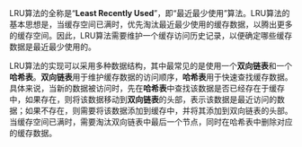 

LRU算法的全称是“**Least Recently Used**”，即“最近最少使用”算法。LRU算法的基本思想是，当缓存空间已满时，优先淘汰最近最少使用的缓存数据，以腾出更多的缓存空间。因此，LRU算法需要维护一个缓存访问历史记录，以便确定哪些缓存数据是最近最少使用的。

LRU算法的实现可以采用多种数据结构，其中最常见的是使用一个**双向链表**和一个**哈希表**。**双向链表**用于维护缓存数据的访问顺序，**哈希表**用于快速查找缓存数据。具体来说，当新的数据被访问时，先在**哈希表**中查找该数据是否已经存在于缓存中，如果存在，则将该数据移动到**双向链表**的头部，表示该数据是最近访问的数据；如果不存在，则需要将该数据添加到缓存中，并将其添加到双向链表的头部。当缓存空间已满时，需要淘汰双向链表中最后一个节点，同时在哈希表中删除对应的缓存数据。